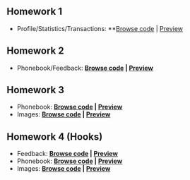 ## Homework 1
- Profile/Statistics/Transactions: **[Browse code](https://github.com/KAVASAKKI/react-js-homework/tree/01-components) | <a href="https://components-01-profile.herokuapp.com/" target="_blank">Preview</a>

## Homework 2
- Phonebook/Feedback: **[Browse code](https://github.com/KAVASAKKI/react-js-homework/tree/02-forms-events) | [Preview](https://forms-events-02.herokuapp.com/)**

## Homework 3
- Phonebook: **[Browse code](https://github.com/KAVASAKKI/react-js-homework/tree/03-lifecycle) | [Preview](https://lifecycle-03.herokuapp.com/)** <br>
- Images: **[Browse code](https://github.com/KAVASAKKI/react-js-homework/tree/03-rest-api) | [Preview](https://images-03.herokuapp.com/)**

## Homework 4 (Hooks)
- Feedback: **[Browse code](https://github.com/KAVASAKKI/react-js-homework/tree/04-hooks-feedback) | [Preview](https://feedback-hooks-04.herokuapp.com/)** <br>
- Phonebook: **[Browse code](https://github.com/KAVASAKKI/react-js-homework/tree/04-phonebook-hooks) | [Preview](https://phonebook-hooks-04.herokuapp.com/)** <br>
- Images: **[Browse code](https://github.com/KAVASAKKI/react-js-homework/tree/04-images-hooks) | [Preview](https://images-hooks-04.herokuapp.com/)**
